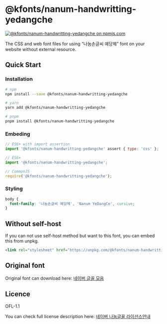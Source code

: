 # @kfonts/nanum-handwritting-yedangche

[![@kfonts/nanum-handwritting-yedangche on npmjs.com](https://img.shields.io/npm/v/%40kfonts%2Fnanum-handwritting-yedangche)](https://www.npmjs.com/package/@kfonts/nanum-handwritting-yedangche)

The CSS and web font files for using &OpenCurlyDoubleQuote;나눔손글씨 예당체&CloseCurlyDoubleQuote; font on your website without external resource.

## Quick Start

### Installation

```sh
# npm
npm install --save @kfonts/nanum-handwritting-yedangche

# yarn
yarn add @kfonts/nanum-handwritting-yedangche

# pnpm
pnpm install @kfonts/nanum-handwritting-yedangche
```

### Embeding

```js
// ES6+ with import assertion
import '@kfonts/nanum-handwritting-yedangche' assert { type: 'css' };

// ES6+
import '@kfonts/nanum-handwritting-yedangche';

// CommonJS
require('@kfonts/nanum-handwritting-yedangche');
```

### Styling

```css
body {
  font-family: '나눔손글씨 예당체', 'Nanum YeDangCe', cursive;
}
```

## Without self-host

If you can not use self-host method but want to this font, you can embed this from unpkg.

```html
<link rel="stylesheet" href="https://unpkg.com/@kfonts/nanum-handwritting-yedangche/index.css" />
```

## Original font

Original font can download here: [네이버 글꼴 모음](https://hangeul.naver.com/font)

## Licence

OFL-1.1

You can check full license description here: [네이버 나눔글꼴 라이선스안내](https://help.naver.com/service/30016/contents/18088?osType=PC&lang=ko)

